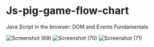 # Js-pig-game-flow-chart
Java Script in the browser: DOM and Events Fundamentals

![Screenshot (69)](https://user-images.githubusercontent.com/71307225/145091219-60039339-7662-4b85-8e5c-5843f342d4c5.png)
![Screenshot (70)](https://user-images.githubusercontent.com/71307225/145091241-2ba4197f-720b-4460-becc-c6adebfcfc91.png)
![Screenshot (71)](https://user-images.githubusercontent.com/71307225/145091252-1c8e8489-f773-4901-8b2d-7a43dda550ea.png)
